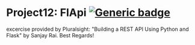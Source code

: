 # Project12: FlApi [![Generic badge](https://img.shields.io/badge/Python-Flask-blue.svg)](https://shields.io/)

excercise provided by Pluralsight:
"Building a REST API Using Python and Flask"
by Sanjay Rai.
Best Regards!
